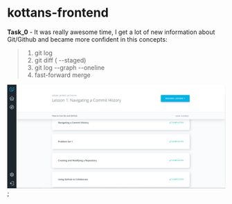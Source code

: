 # kottans-frontend

**Task_0** - It was really awesome time, I get a lot of new information
about Git/Github and became more confident in this concepts:

> 1. git log 
> 2. git diff ( --staged)
> 3. git log --graph --oneline
> 4. fast-forward merge

![screenshot](task_00/screenshot-task_0.png);

